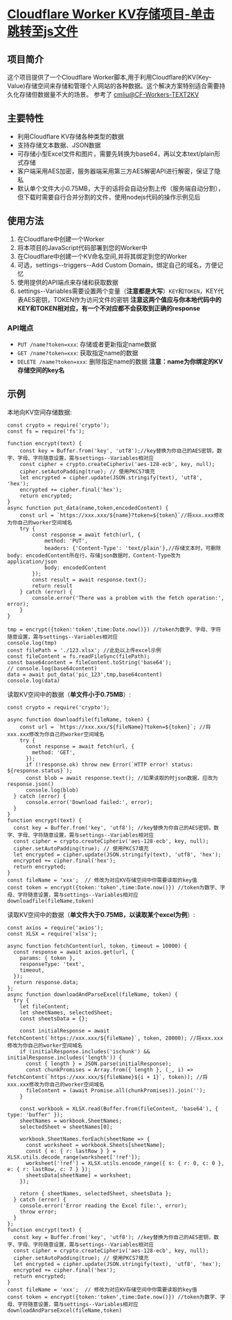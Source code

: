 # [Cloudflare Worker KV存储项目-单击跳转至js文件](https://github.com/yxnwh/cloudflare-worker-usage/blob/main/cloudflare-worker-storage.js)

## 项目简介

这个项目提供了一个Cloudflare Worker脚本,用于利用Cloudflare的KV(Key-Value)存储空间来存储和管理个人网站的各种数据。这个解决方案特别适合需要持久化存储但数据量不大的场景。
参考了 [cmliu@CF-Workers-TEXT2KV](https://github.com/cmliu/CF-Workers-TEXT2KV)

## 主要特性

- 利用Cloudflare KV存储各种类型的数据
- 支持存储文本数据、JSON数据
- 可存储小型Excel文件和图片，需要先转换为base64，再以文本text/plain形式存储
- 客户端采用AES加密，服务器端采用第三方AES解密API进行解密，保证了隐私
- 默认单个文件大小0.75MB，大于的话将会自动分割上传（服务端自动分割），但下载时需要自行合并分割的文件，使用nodejs代码的操作示例见后

## 使用方法

1. 在Cloudflare中创建一个Worker
2. 将本项目的JavaScript代码部署到您的Worker中
3. 在Cloudflare中创建一个KV命名空间,并将其绑定到您的Worker
4. 可选，settings--triggers--Add Custom Domain，绑定自己的域名，方便记忆 
5. 使用提供的API端点来存储和获取数据
6. settings--Variables需要设置两个变量（**注意都是大写**）```KEY```和```TOKEN```，KEY代表AES密钥，TOKEN作为访问文件的密钥
   **注意这两个值应与你本地代码中的KEY和TOKEN相对应，有一个不对应都不会获取到正确的response**

### API端点

- `PUT /name?token=xxx`: 存储或者更新指定name数据
- `GET /name?token=xxx`: 获取指定name的数据
- `DELETE /name?token=xxx`: 删除指定name的数据
**注意：name为你绑定的KV存储空间的key名**

## 示例

本地向KV空间存储数据:
```
const crypto = require('crypto');
const fs = require('fs');

function encrypt(text) {
    const key = Buffer.from('key', 'utf8');//key替换为你自己的AES密钥，数字、字母、字符随意设置，需与settings--Variables相对应
    const cipher = crypto.createCipheriv('aes-128-ecb', key, null);
    cipher.setAutoPadding(true); // 使用PKCS7填充
    let encrypted = cipher.update(JSON.stringify(text), 'utf8', 'hex');
    encrypted += cipher.final('hex');
    return encrypted;
}
async function put_data(name,token,encodedContent) {
    const url = `https://xxx.xxx/${name}?token=${token}`//将xxx.xxx修改为你自己的worker空间域名
    try {
        const response = await fetch(url, {
            method: 'PUT',
            headers: {'Content-Type': 'text/plain'},//存储文本时，可删除body: encodedContent所在行，存储json数据时，Content-Type改为application/json
            body: encodedContent
        });
        const result = await response.text();
        return result
    } catch (error) {
        console.error('There was a problem with the fetch operation:', error);
    }
}

tmp = encrypt({token:'token',time:Date.now()}) //token为数字、字母、字符随意设置，需与settings--Variables相对应
console.log(tmp)
const filePath = './123.xlsx'; //此处以上传excel示例
const fileContent = fs.readFileSync(filePath);
const base64content = fileContent.toString('base64');
// console.log(base64content)
data = await put_data('pic_123',tmp,base64content)
console.log(data)
```

读取KV空间中的数据（**单文件小于0.75MB**）:
```
const crypto = require('crypto');

async function downloadfile(fileName, token) {
    const url = `https://xxx.xxx/${fileName}?token=${token}`; //将xxx.xxx修改为你自己的worker空间域名
    try {
      const response = await fetch(url, {
        method: 'GET',
      });
      if (!response.ok) throw new Error(`HTTP error! status: ${response.status}`);
      const blob = await response.text(); //如果读取的时json数据，应改为response.json()
      console.log(blob)
  } catch (error) {
      console.error('Download failed:', error);
  }
}
function encrypt(text) {
  const key = Buffer.from('key', 'utf8'); //key替换为你自己的AES密钥，数字、字母、字符随意设置，需与settings--Variables相对应
  const cipher = crypto.createCipheriv('aes-128-ecb', key, null);
  cipher.setAutoPadding(true); // 使用PKCS7填充
  let encrypted = cipher.update(JSON.stringify(text), 'utf8', 'hex');
  encrypted += cipher.final('hex');
  return encrypted;
}
const fileName = 'xxx';  // 修改为对应KV存储空间中你需要读取的key值
const token = encrypt({token:'token',time:Date.now()}) //token为数字、字母、字符随意设置，需与settings--Variables相对应
downloadfile(fileName,token)
```


读取KV空间中的数据（**单文件大于0.75MB，以读取某个excel为例**）:
```
const axios = require('axios');
const XLSX = require('xlsx');

async function fetchContent(url, token, timeout = 10000) {
  const response = await axios.get(url, {
    params: { token },
    responseType: 'text',
    timeout,
  });
  return response.data;
};
async function downloadAndParseExcel(fileName, token) {
  try {
    let fileContent;
    let sheetNames, selectedSheet;
    const sheetsData = {};

    const initialResponse = await fetchContent(`https://xxx.xxx/${fileName}`, token, 20000); //将xxx.xxx修改为你自己的worker空间域名
    if (initialResponse.includes('ischunk') && initialResponse.includes('length')) {
      const { length } = JSON.parse(initialResponse);
      const chunkPromises = Array.from({ length }, (_, i) => fetchContent(`https://xxx.xxx/${fileName}${i + 1}`, token)); //将xxx.xxx修改为你自己的worker空间域名
      fileContent = (await Promise.all(chunkPromises)).join('');
    }

    const workbook = XLSX.read(Buffer.from(fileContent, 'base64'), { type: 'buffer' });
    sheetNames = workbook.SheetNames;
    selectedSheet = sheetNames[0];
    
    workbook.SheetNames.forEach(sheetName => {
      const worksheet = workbook.Sheets[sheetName];
      const { e: { r: lastRow } } = XLSX.utils.decode_range(worksheet['!ref']);
      worksheet['!ref'] = XLSX.utils.encode_range({ s: { r: 0, c: 0 }, e: { r: lastRow, c: 7 } });
      sheetsData[sheetName] = worksheet;
    });

    return { sheetNames, selectedSheet, sheetsData };
  } catch (error) {
    console.error('Error reading the Excel file:', error);
    throw error;
  }
};
function encrypt(text) {
  const key = Buffer.from('key', 'utf8'); //key替换为你自己的AES密钥，数字、字母、字符随意设置，需与settings--Variables相对应
  const cipher = crypto.createCipheriv('aes-128-ecb', key, null);
  cipher.setAutoPadding(true); // 使用PKCS7填充
  let encrypted = cipher.update(JSON.stringify(text), 'utf8', 'hex');
  encrypted += cipher.final('hex');
  return encrypted;
}
const fileName = 'xxx';  // 修改为对应KV存储空间中你需要读取的key值
const token = encrypt({token:'token',time:Date.now()}) //token为数字、字母、字符随意设置，需与settings--Variables相对应
downloadAndParseExcel(fileName,token)
```
